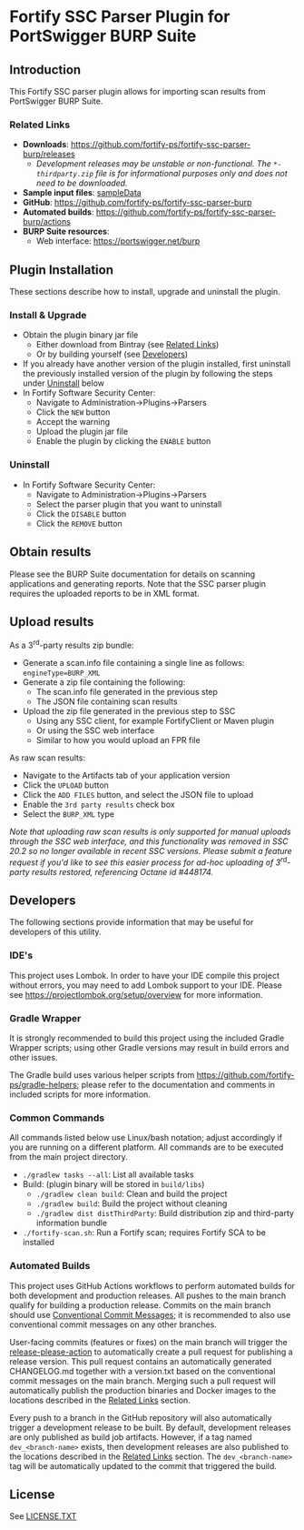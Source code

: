 <x-tag-head>
<x-tag-meta http-equiv="X-UA-Compatible" content="IE=edge"/>

<x-tag-script language="JavaScript"><!--
<X-INCLUDE url="https://cdn.jsdelivr.net/gh/highlightjs/cdn-release@10.0.0/build/highlight.min.js"/>
--></x-tag-script>

<x-tag-script language="JavaScript"><!--
<X-INCLUDE url="https://ajax.googleapis.com/ajax/libs/jquery/3.4.1/jquery.min.js" />
--></x-tag-script>

<x-tag-script language="JavaScript"><!--
<X-INCLUDE url="${gradleHelpersLocation}/spa_readme.js" />
--></x-tag-script>

<x-tag-style><!--
<X-INCLUDE url="https://cdn.jsdelivr.net/gh/highlightjs/cdn-release@10.0.0/build/styles/github.min.css" />
--></x-tag-style>

<x-tag-style><!--
<X-INCLUDE url="${gradleHelpersLocation}/spa_readme.css" />
--></x-tag-style>
</x-tag-head>

# Fortify SSC Parser Plugin for PortSwigger BURP Suite

## Introduction

This Fortify SSC parser plugin allows for importing scan results from PortSwigger BURP Suite.

### Related Links

* **Downloads**: https://github.com/fortify-ps/fortify-ssc-parser-burp/releases
    * _Development releases may be unstable or non-functional. The `*-thirdparty.zip` file is for informational purposes only and does not need to be downloaded._
* **Sample input files**: [sampleData](sampleData)
* **GitHub**: https://github.com/fortify-ps/fortify-ssc-parser-burp
* **Automated builds**: https://github.com/fortify-ps/fortify-ssc-parser-burp/actions
* **BURP Suite resources**:
	* Web interface: https://portswigger.net/burp


## Plugin Installation

These sections describe how to install, upgrade and uninstall the plugin.

### Install & Upgrade

* Obtain the plugin binary jar file
	* Either download from Bintray (see [Related Links](#related-links)) 
	* Or by building yourself (see [Developers](#developers))
* If you already have another version of the plugin installed, first uninstall the previously 
 installed version of the plugin by following the steps under [Uninstall](#uninstall) below
* In Fortify Software Security Center:
	* Navigate to Administration->Plugins->Parsers
	* Click the `NEW` button
	* Accept the warning
	* Upload the plugin jar file
	* Enable the plugin by clicking the `ENABLE` button
  
### Uninstall

* In Fortify Software Security Center:
	* Navigate to Administration->Plugins->Parsers
	* Select the parser plugin that you want to uninstall
	* Click the `DISABLE` button
	* Click the `REMOVE` button 


## Obtain results

Please see the BURP Suite documentation for details on scanning applications and 
generating reports. Note that the SSC parser plugin requires the uploaded reports 
to be in XML format.

## Upload results

As a 3<sup>rd</sup>-party results zip bundle:

* Generate a scan.info file containing a single line as follows:  
`engineType=BURP_XML`
* Generate a zip file containing the following:
	* The scan.info file generated in the previous step
	* The JSON file containing scan results
* Upload the zip file generated in the previous step to SSC
	* Using any SSC client, for example FortifyClient or Maven plugin
	* Or using the SSC web interface
	* Similar to how you would upload an FPR file

As raw scan results:  

* Navigate to the Artifacts tab of your application version
* Click the `UPLOAD` button
* Click the `ADD FILES` button, and select the JSON file to upload
* Enable the `3rd party results` check box
* Select the `BURP_XML` type

*Note that uploading raw scan results is only supported for manual uploads through the SSC web interface, and this functionality was removed in SSC 20.2 so no longer available in recent SSC versions. Please submit a feature request if you'd like to see this easier process for ad-hoc uploading of 3<sup>rd</sup>-party results restored, referencing Octane id #448174.*




## Developers

The following sections provide information that may be useful for developers of this utility.

### IDE's

This project uses Lombok. In order to have your IDE compile this project without errors, 
you may need to add Lombok support to your IDE. Please see https://projectlombok.org/setup/overview 
for more information.

### Gradle Wrapper

It is strongly recommended to build this project using the included Gradle Wrapper
scripts; using other Gradle versions may result in build errors and other issues.

The Gradle build uses various helper scripts from https://github.com/fortify-ps/gradle-helpers;
please refer to the documentation and comments in included scripts for more information. 

### Common Commands

All commands listed below use Linux/bash notation; adjust accordingly if you
are running on a different platform. All commands are to be executed from
the main project directory.

* `./gradlew tasks --all`: List all available tasks
* Build: (plugin binary will be stored in `build/libs`)
	* `./gradlew clean build`: Clean and build the project
	* `./gradlew build`: Build the project without cleaning
	* `./gradlew dist distThirdParty`: Build distribution zip and third-party information bundle
* `./fortify-scan.sh`: Run a Fortify scan; requires Fortify SCA to be installed

### Automated Builds

This project uses GitHub Actions workflows to perform automated builds for both development and production releases. All pushes to the main branch qualify for building a production release. Commits on the main branch should use [Conventional Commit Messages](https://www.conventionalcommits.org/en/v1.0.0/); it is recommended to also use conventional commit messages on any other branches.

User-facing commits (features or fixes) on the main branch will trigger the [release-please-action](https://github.com/google-github-actions/release-please-action) to automatically create a pull request for publishing a release version. This pull request contains an automatically generated CHANGELOG.md together with a version.txt based on the conventional commit messages on the main branch. Merging such a pull request will automatically publish the production binaries and Docker images to the locations described in the [Related Links](#related-links) section.

Every push to a branch in the GitHub repository will also automatically trigger a development release to be built. By default, development releases are only published as build job artifacts. However, if a tag named `dev_<branch-name>` exists, then development releases are also published to the locations described in the [Related Links](#related-links) section. The `dev_<branch-name>` tag will be automatically updated to the commit that triggered the build.


## License
<x-insert text="<!--"/>

See [LICENSE.TXT](LICENSE.TXT)

<x-insert text="-->"/>

<x-include url="file:LICENSE.TXT"/>

